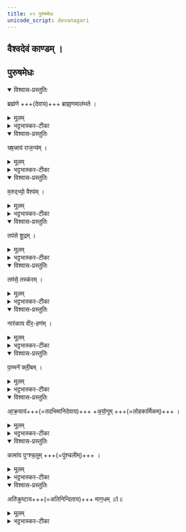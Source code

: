 ```yaml
---
title: ०१ पुरुषमेधः  
unicode_script: devanagari
---
```

##  वैश्वदेवं काण्डम् ।  
##  पुरुषमेधः
<details open><summary>विश्वास-प्रस्तुतिः</summary>

ब्रह्म॑णे +++(देवाय)+++ ब्राह्म॒णमाल॑भते । 
</details>

<details><summary>मूलम्</summary>

ब्रह्म॑णे ब्राह्म॒णमाल॑भते ।  
</details>

<details><summary>भट्टभास्कर-टीका</summary>

1अस्ति पुरुषमेधः पञ्चाहः । तत्रैते पुरुषाः पशवः विधीयन्ते - ब्रह्मणे ब्राह्मणमालभत इत्यादि ॥ चतुर्थ्यन्ता देवताः । द्वितीयान्ताः पशवः । ते च पर्यग्निकृता उत्सृज्यन्ते । वैश्वदेवं काण्डम् ।  
ब्रह्मणे ब्रह्मवर्चसाय ब्राह्मणं ब्राह्मजातिवर्णजं ब्रह्मवर्चस्वन्तम् ।  
</details>

<details open><summary>विश्वास-प्रस्तुतिः</summary>

ख्ष॒त्त्राय॑ राज॒न्य॑म् ।  
</details>

<details><summary>मूलम्</summary>

ख्ष॒त्त्राय॑ राज॒न्य॑म् ।  
</details>

<details><summary>भट्टभास्कर-टीका</summary>

क्षत्त्राय क्षतात् त्रायकाय बलाय राजन्यं क्षत्रियजातिं महाबलम् । 'राज्ञोऽपत्ये जातिग्रहणम्' इति नापत्यमात्रं राजन्यः ।  
</details>

<details open><summary>विश्वास-प्रस्तुतिः</summary>

म॒रुद्भ्यो॒ वैश्य॑म् ।  
</details>

<details><summary>मूलम्</summary>

म॒रुद्भ्यो॒ वैश्य॑म् ।  
</details>

<details><summary>भट्टभास्कर-टीका</summary>

मरुतो देवानां विशः तेभ्यः वैश्यं वैश्यजातीयम्, उभयोर्विट्त्वात् ।  
</details>

<details open><summary>विश्वास-प्रस्तुतिः</summary>

तप॑से शू॒द्रम् ।  
</details>

<details><summary>मूलम्</summary>

तप॑से शू॒द्रम् ।  
</details>

<details><summary>भट्टभास्कर-टीका</summary>

तपः कृच्छ्रादिदुःखहेतुः तस्मै शूद्रं शूद्रजातीयं दुःखजीविनम् ।  
</details>

<details open><summary>विश्वास-प्रस्तुतिः</summary>

तम॑से॒ तस्क॑रम् ।  
</details>

<details><summary>मूलम्</summary>

तम॑से॒ तस्क॑रम् ।  
</details>

<details><summary>भट्टभास्कर-टीका</summary>

तमसे ध्वान्ताय तस्करं चोरं, तमःप्रियत्वात्तस्करस्य । 'तद्बृहतोः करपत्योः चोरदेवतयोः सुट्तलोपश्च' इति सुट् ।  
</details>

<details open><summary>विश्वास-प्रस्तुतिः</summary>

नार॑काय वीर॒-हण॑म् ।  
</details>

<details><summary>मूलम्</summary>

नार॑काय वीर॒हण॑म् ।  
</details>

<details><summary>भट्टभास्कर-टीका</summary>

नारकाय नरकाय । स्वार्थे बिदादित्वादञ् । नरकाध्यक्षाय वीरहणं वैदिकाग्र्युत्सादिनं नरकगामिनां मुख्यम् । 
</details>

<details open><summary>विश्वास-प्रस्तुतिः</summary>

पा॒प्मने॑ क्ली॒बम् ।  
</details>

<details><summary>मूलम्</summary>

पा॒प्मने॑ क्ली॒बम् ।  
</details>

<details><summary>भट्टभास्कर-टीका</summary>

पाप्मने क्लीबं अपगतपुंस्त्वं पापिष्ठम् ।  
</details>

<details open><summary>विश्वास-प्रस्तुतिः</summary>

आ॒क्र॒याय॑+++(=तदभिमानिदेवाय)+++ +अ॒यो॒गूम् +++(=लोहकार्मिकम्)+++ ।
</details>

<details><summary>मूलम्</summary>

आ॒क्र॒याया॑यो॒गूम् ।  
</details>

<details><summary>भट्टभास्कर-टीका</summary>

आक्रयाय सर्वतः क्रेत्रे अयोगूं अशास्त्रीययोगात् स्वयमेव भर्तारं गृहीतवतीं स्त्रीम् । आकारस्य छान्दस ऊकारः । ऊञ्वा छान्दसः ।  
अति॑क्रुष्टाय माग॒धम् ॥1॥  
सा इह स्वयमेवात्मानं दत्वा भर्तारं क्रीणाति । वर्णसंकरजोऽयोगूरिति केचिन् ।  
</details>

<details open><summary>विश्वास-प्रस्तुतिः</summary>

कामा॑य पुꣳश्च॒लूम् +++(=पुंश्चलीम्)+++ । 
</details>

<details><summary>मूलम्</summary>

कामा॑य पुꣳश्च॒लूम् ।  
</details>

<details><summary>भट्टभास्कर-टीका</summary>

कामाय इच्छायै पुंश्चलूं साधारणस्त्रीं, सा हि कामेन पुंसि चलति । पर्वूवच्छान्दस ऊकारः, ऊञ्वा ।  
</details>

<details open><summary>विश्वास-प्रस्तुतिः</summary>

अति॑क्रुष्टाय+++(=अतिनिन्दिताय)+++ माग॒धम् ॥1॥  
</details>

<details><summary>मूलम्</summary>

अति॑क्रुष्टाय माग॒धम् ॥1॥  
</details>

<details><summary>भट्टभास्कर-टीका</summary>

**अतिक्रुष्टाय** १ अतिक्षिप्ताय पुंश्चल्या अपि निन्दिताय मागधं मगधदेश भवं निन्दिताचारं, ब्राह्मण्यां वैश्यैन जातो धूर्तो मागध इत्येके ॥


इति तैत्तिरीयब्राह्मणभाष्ये तृतीये चतुर्थे पुरुषमेधे प्रथमोऽनुवाकः ॥  

</details>

